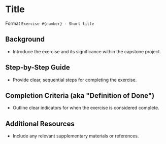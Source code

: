 <!-- Exercise Schema -->

# Title 
Format `Exercise #{number} - Short title`
  
## Background
- Introduce the exercise and its significance within the capstone project.

## Step-by-Step Guide
- Provide clear, sequential steps for completing the exercise.

## Completion Criteria (aka "Definition of Done")
- Outline clear indicators for when the exercise is considered complete.

## Additional Resources
- Include any relevant supplementary materials or references.

<!-- End Exercise Schema -->


